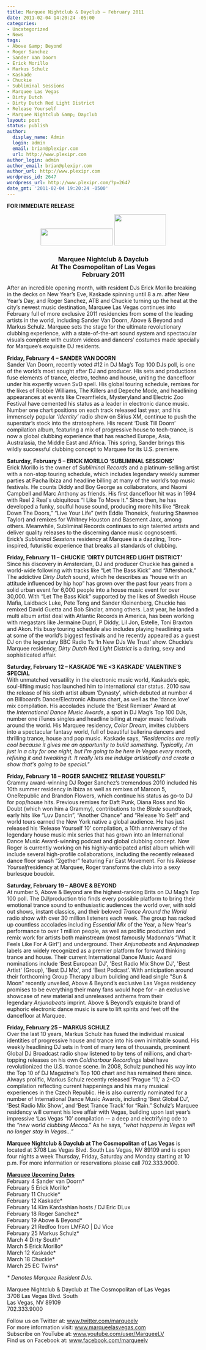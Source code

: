 ```yaml
---
title: Marquee Nightclub & Dayclub – February 2011
date: 2011-02-04 14:20:24 -05:00
categories:
- Uncategorized
- News
tags:
- Above &amp; Beyond
- Roger Sanchez
- Sander Van Doorn
- Erick Morillo
- Markus Schulz
- Kaskade
- Chuckie
- Subliminal Sessions
- Marquee Las Vegas
- Dirty Dutch
- Dirty Dutch Red Light District
- Release Yourself
- Marquee Nightclub &amp; Dayclub
layout: post
status: publish
author:
  display_name: Admin
  login: admin
  email: brian@plexipr.com
  url: http://www.plexipr.com
author_login: admin
author_email: brian@plexipr.com
author_url: http://www.plexipr.com
wordpress_id: 2647
wordpress_url: http://www.plexipr.com/?p=2647
date_gmt: '2011-02-04 19:20:24 -0500'
---
```


<p><strong>FOR IMMEDIATE RELEASE</strong></p>
<div style="text-align: center;"><strong><img src="http://img2.ymlp74.net/plexipr_marqueesig.jpg" alt="" width="189" height="44" /> <img src="http://img2.ymlp74.net/plexipr_TheCosmopolitan.png" alt="" width="135" height="81" /></strong></div>
<h3 style="text-align: center;">
<div><strong>Marquee Nightclub &amp; Dayclub</strong></div>
<div><strong>At The Cosmopolitan of Las Vegas</strong></div>
<div style="text-align: center;"><strong>February 2011</strong></div>
</h3>
<p style="text-align: left;">
<div>
<p>After an incredible opening month, with resident DJs Erick Morillo breaking in the decks on New Year’s Eve, Kaskade spinning until 8 a.m. after New Year’s Day, and Roger Sanchez, ATB and Chuckie turning up the heat at the city’s newest music destination, Marquee Las Vegas continues into February full of more exclusive 2011 residencies from some of the leading artists in the world, including Sander Van Doorn, Above &amp; Beyond and Markus Schulz. Marquee sets the stage for the ultimate revolutionary clubbing experience, with a state-of-the-art sound system and spectacular visuals complete with custom videos and dancers’ costumes made specially for Marquee’s exquisite DJ residents.<strong> </strong></p>
<p><strong>Friday, February 4 – SANDER VAN DOORN</strong><br />
Sander Van Doorn, recently voted #12 in DJ Mag’s Top 100 DJs poll, is one of the world’s most sought after DJ and producer. His sets and productions fuse elements of trance, electro, techno and house, uniting the dancefloor under his expertly woven SvD spell. His global touring schedule, remixes for the likes of Robbie Williams, The Killers and Depeche Mode, and headlining appearances at events like Creamfields, Mysteryland and Electric Zoo Festival have cemented his status as a leader in electronic dance music. Number one chart positions on each track released last year, and his immensely popular <em>‘Identity’</em> radio show on Sirius XM, continue to push the superstar’s stock into the stratosphere. His recent ‘Dusk Till Doorn’ compilation album, featuring a mix of progressive house to tech-trance, is now a global clubbing experience that has reached Europe, Asia, Australasia, the Middle East and Africa. This spring, Sander brings this wildly successful clubbing concept to Marquee for its U.S. premiere.</p>
<p><strong>Saturday, February 5 – ERICK MORILLO ‘SUBLIMINAL SESSIONS’</strong><br />
Erick Morillo is the owner of <em>Subliminal Records</em> and a platinum-selling artist with a non-stop touring schedule, which includes legendary weekly summer parties at Pacha Ibiza and headline billing at many of the world’s top music festivals. He counts Diddy and Boy George as collaborators, and Naomi Campbell and Marc Anthony as friends. His first dancefloor hit was in 1994 with Reel 2 Real's ubiquitous “I Like To Move It.” Since then, he has developed a funky, soulful house sound, producing more hits like “Break Down The Doors,” “Live Your Life” (with Eddie Thoneick, featuring Shawnee Taylor) and remixes for Whitney Houston and Basement Jaxx, among others. Meanwhile, Subliminal Records continues to sign talented artists and deliver quality releases to the discerning dance music cognoscenti. Erick’s <em>Subliminal Sessions</em> residency at Marquee is a dazzling, Tron-inspired, futuristic experience that breaks all standards of clubbing.</p>
</div>
<div>
<p><strong> </strong></p>
</div>
<div>
<p><strong>Friday, February 11 – CHUCKIE ‘DIRTY DUTCH RED LIGHT DISTRICT’</strong><br />
Since his discovery in Amsterdam, DJ and producer Chuckie has gained a world-wide following with tracks like “Let The Bass Kick” and “Aftershock.” The addictive <em>Dirty Dutch</em> sound, which he describes as “house with an attitude influenced by hip hop” has grown over the past four years from a solid urban event for 6,000 people into a house music event for over 30,000. With “Let The Bass Kick” supported by the likes of Swedish House Mafia, Laidback Luke, Pete Tong and Sander Kleinenberg, Chuckie has remixed David Guetta and Bob Sinclar, among others. Last year, he landed a multi album artist deal with Atlantic Records in America, has been working with megastars like Jermaine Dupri, P Diddy, Lil Jon, Estelle, Toni Braxton and Akon. His busy touring schedule also includes playing headlining sets at some of the world’s biggest festivals and he recently appeared as a guest DJ on the legendary BBC Radio 1’s ‘In New DJs We Trust’ show. Chuckie’s Marquee residency, <em>Dirty Dutch Red Light District</em> is a daring, sexy and sophisticated affair.</p>
</div>
<div>
<p><strong>Saturday, February 12 – KASKADE ‘WE &lt;3 KASKADE’ VALENTINE’S SPECIAL</strong><br />
With unmatched versatility in the electronic music world, Kaskade’s epic, soul-lifting music has launched him to international star status. 2010 saw the release of his sixth artist album ‘Dynasty’, which debuted at number 4 on Billboard’s Dance/Electronic Albums chart, as well as the ‘dance.love’ mix compilation. His accolades include the ‘Best Remixer’ Award at the <em>International Dance Music Awards</em>, a spot in DJ Mag’s Top 100 DJs, number one iTunes singles and headline billing at major music festivals around the world. His Marquee residency, <em>Color Dream</em>, invites clubbers into a spectacular fantasy world, full of beautiful ballerina dancers and thrilling trance, house and pop music. Kaskade says, <em>"Residencies are really cool because it gives me an opportunity to build something. Typically, I'm just in a city for one night, but I'm going to be here in Vegas every month, refining it and tweaking it. It really lets me indulge artistically and create a show that's going to be special." </em></p>
</div>
<div>
<p><strong>Friday, February 18 – ROGER SANCHEZ ‘RELEASE YOURSELF’</strong><br />
Grammy award-winning DJ Roger Sanchez’s tremendous 2010 included his 10th summer residency in Ibiza as well as remixes of Maroon 5, OneRepublic and Brandon Flowers, which continue his status as go-to DJ for pop/house hits. Previous remixes for Daft Punk, Diana Ross and No Doubt (which won him a Grammy), contributions to the <em>Blade</em> soundtrack<em>,</em> early hits like “Luv Dancin”, “Another Chance” and “Release Yo Self” and world tours earned the New York native a global audience. He has just released his ‘Release Yourself 10’ compilation, a 10th anniversary of the legendary house music mix series that has grown into an International Dance Music Award-winning podcast and global clubbing concept. Now Roger is currently working on his highly-anticipated artist album which will include several high-profile collaborations, including the recently released dance floor smash “2gether” featuring Far East Movement. For his <em>Release Yourself</em>residency at Marquee, Roger transforms the club into a sexy burlesque boudoir.</p>
</div>
<div>
<p><strong>Saturday, February 19 – ABOVE &amp; BEYOND</strong><br />
At number 5, Above &amp; Beyond are the highest-ranking Brits on DJ Mag’s Top 100 poll. The DJ/production trio finds every possible platform to bring their emotional trance sound to enthusiastic audiences the world over, with sold out shows, instant classics, and their beloved <em>Trance Around the World</em> radio show with over 30 million listeners each week. The group has racked up countless accolades including <em>Essential Mix</em> of the Year, a New Year's performance to over 1 million people, as well as prolific production and remix work for artists both mainstream (most famously Madonna’s “What It Feels Like For A Girl”) and underground. Their <em>Anjunabeats</em> and <em>Anjunadeep</em> labels are widely recognized as a premier platform for forward thinking trance and house. Their current International Dance Music Award nominations include ‘Best European DJ’, 'Best Radio Mix Show DJ', 'Best Artist' (Group), 'Best DJ Mix', and ‘Best Podcast’. With anticipation around their forthcoming Group Therapy album building and lead single "Sun &amp; Moon" recently unveiled, Above &amp; Beyond’s exclusive Las Vegas residency promises to be everything their many fans would hope for – an exclusive showcase of new material and unreleased anthems from their legendary <em>Anjunabeats</em> imprint. Above &amp; Beyond’s exquisite brand of euphoric electronic dance music is sure to lift spirits and feet off the dancefloor at Marquee.</p>
</div>
<div>
<p><strong>Friday, February 25 – MARKUS SCHULZ</strong><br />
Over the last 10 years, Markus Schulz has fused the individual musical identities of progressive house and trance into his own inimitable sound. His weekly headlining DJ sets in front of many tens of thousands, prominent Global DJ Broadcast radio show listened to by tens of millions, and chart-topping releases on his own <em>Coldharbour Recordings</em> label have revolutionized the U.S. trance scene. In 2008, Schulz punched his way into the Top 10 of DJ Magazine's Top 100 chart and has remained there since. Always prolific, Markus Schulz recently released ‘Prague ‘11,’ a 2-CD compilation reflecting current happenings and his many musical experiences in the Czech Republic. He is also currently nominated for a number of International Dance Music Awards, including ‘Best Global DJ’, ‘Best Radio Mix Show’, and ‘Best Trance Track’ for “Rain.” Schulz’s Marquee residency will cement his love affair with Vegas, building upon last year’s impressive ‘Las Vegas ‘10’ compilation -- a deep and electrifying ode to the <em>“new world clubbing Mecca.”</em> As he says, <em>"what happens in Vegas will no longer stay in Vegas…”</em></p>
</div>
<div>
<p><strong>Marquee Nightclub &amp; Dayclub at The Cosmopolitan</strong> <strong>of Las Vegas</strong> is located at 3708 Las Vegas Blvd. South Las Vegas, NV 89109 and is open four nights a week Thursday, Friday, Saturday and Monday starting at 10 p.m. For more information or reservations please call 702.333.9000.</p>
</div>
<div>
<p><strong> </strong></p>
</div>
<div>
<p><span style="text-decoration: underline;"><strong>Marquee Upcoming Dates</strong></span><br />
February 4 Sander van Doorn*<br />
February 5 Erick Morillo*<br />
February 11 Chuckie*<br />
February 12 Kaskade*<br />
February 14 Kim Kardashian hosts / DJ Eric DLux<br />
February 18 Roger Sanchez*<br />
February 19 Above &amp; Beyond*<br />
February 21 Redfoo from LMFAO | DJ Vice<br />
February 25 Markus Schulz*<br />
March 4 Dirty South*<br />
March 5 Erick Morillo*<br />
March 12 Kaskade*<br />
March 18 Chuckie*<br />
March 25 EC Twins*</p>
</div>
<div>
<p><em>* Denotes Marquee Resident DJs.</em></p>
</div>
<div>
<p>Marquee Nightclub &amp; Dayclub at The Cosmopolitan of Las Vegas<br />
3708 Las Vegas Blvd. South<br />
Las Vegas, NV 89109<br />
702.333.9000</p>
</div>
<div>
<p>Follow us on Twitter at: <a href="http://t.ymlp74.net/yubbakamyjakaemjbataqeuh/click.php" target="_blank">www.twitter.com/marqueelv</a><br />
For more information visit: <a href="http://t.ymlp74.net/yubjaxamyjakaemjbakaqeuh/click.php" target="_blank">www.marqueelasvegas.com</a><br />
Subscribe on YouTube at: <a href="http://t.ymlp74.net/yubwanamyjataemjbacaqeuh/click.php" target="_blank">www.youtube.com/user/MarqueeLV</a><br />
Find us on Facebook at: <a href="http://t.ymlp74.net/yubhaoamyjataemjbakaqeuh/click.php" target="_blank">www.facebook.com/marqueelv</a></p>
</div>
